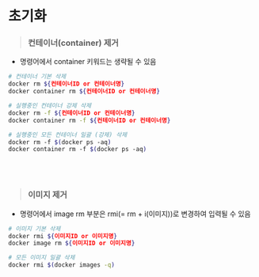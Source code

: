 # 초기화
> ### 컨테이너(container) 제거
- 명령어에서 container 키워드는 생략될 수 있음
```bash
# 컨테이너 기본 삭제
docker rm ${컨테이너ID or 컨테이너명}
docker container rm ${컨테이너ID or 컨테이너명}

# 실행중인 컨테이너 강제 삭제
docker rm -f ${컨테이너ID or 컨테이너명}
docker container rm -f ${컨테이너ID or 컨테이너명}

# 실행중인 모든 컨테이너 일괄 (강제) 삭제
docker rm -f $(docker ps -aq)
docker container rm -f $(docker ps -aq)
```

<br><br>

> ### 이미지 제거
- 명령어에서 image rm 부분은 rmi(= rm + i(이미지))로 변경하여 입력될 수 있음
```bash
# 이미지 기본 삭제
docker rmi ${이미지ID or 이미지명}
docker image rm ${이미지ID or 이미지명}

# 모든 이미지 일괄 삭제
docker rmi $(docker images -q)
```

<br><br>
